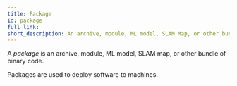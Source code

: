 ```yaml
---
title: Package
id: package
full_link:
short_description: An archive, module, ML model, SLAM Map, or other bundle of binary code.
---
```


A _package_ is an archive, module, ML model, SLAM map, or other bundle of binary code.

Packages are used to deploy software to machines.
